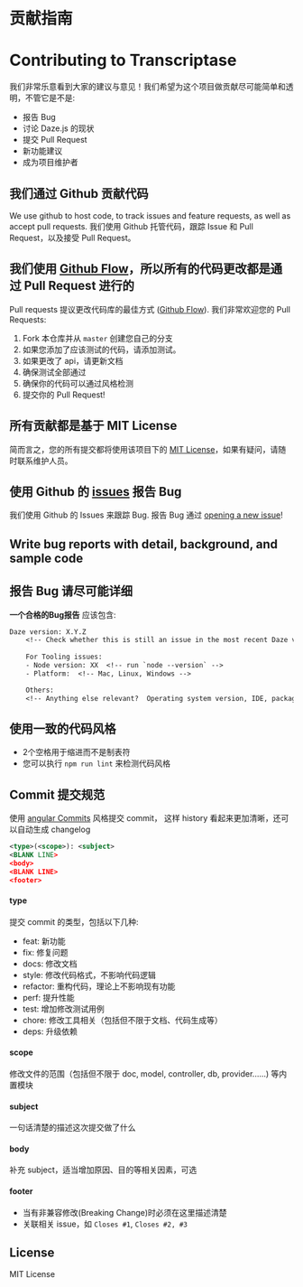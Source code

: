 # 贡献指南

# Contributing to Transcriptase

我们非常乐意看到大家的建议与意见！我们希望为这个项目做贡献尽可能简单和透明，不管它是不是:

- 报告 Bug
- 讨论 Daze.js 的现状
- 提交 Pull Request
- 新功能建议
- 成为项目维护者

## 我们通过 Github 贡献代码
We use github to host code, to track issues and feature requests, as well as accept pull requests.
我们使用 Github 托管代码，跟踪 Issue 和 Pull Request，以及接受 Pull Request。

## 我们使用 [Github Flow](https://guides.github.com/introduction/flow/index.html)，所以所有的代码更改都是通过 Pull Request 进行的

Pull requests 提议更改代码库的最佳方式 ([Github Flow](https://guides.github.com/introduction/flow/index.html)). 我们非常欢迎您的 Pull Requests:

1. Fork 本仓库并从 `master` 创建您自己的分支
2. 如果您添加了应该测试的代码，请添加测试。
3. 如果更改了 api，请更新文档
4. 确保测试全部通过
5. 确保你的代码可以通过风格检测
6. 提交你的 Pull Request!

## 所有贡献都是基于 MIT License

简而言之，您的所有提交都将使用该项目下的 [MIT License](http://choosealicense.com/licenses/mit/)，如果有疑问，请随时联系维护人员。

## 使用 Github 的 [issues](https://github.com/dazejs/daze/issues) 报告 Bug
我们使用 Github 的 Issues 来跟踪 Bug. 报告 Bug 通过 [opening a new issue]()!

## Write bug reports with detail, background, and sample code
## 报告 Bug 请尽可能详细

**一个合格的Bug报告** 应该包含:

```txt
Daze version: X.Y.Z
    <!-- Check whether this is still an issue in the most recent Daze version -->
    
    For Tooling issues:
    - Node version: XX  <!-- run `node --version` -->
    - Platform:  <!-- Mac, Linux, Windows -->

    Others:
    <!-- Anything else relevant?  Operating system version, IDE, package manager, ... -->
```

## 使用一致的代码风格

* 2个空格用于缩进而不是制表符
* 您可以执行 `npm run lint` 来检测代码风格

## Commit 提交规范

使用 [angular Commits](https://github.com/angular/angular/blob/22b96b9/CONTRIBUTING.md#-commit-message-guidelines) 风格提交 commit， 这样 history 看起来更加清晰，还可以自动生成 changelog


```xml
<type>(<scope>): <subject>
<BLANK LINE>
<body>
<BLANK LINE>
<footer>
```

#### type

提交 commit 的类型，包括以下几种:

- feat: 新功能
- fix: 修复问题
- docs: 修改文档
- style: 修改代码格式，不影响代码逻辑
- refactor: 重构代码，理论上不影响现有功能
- perf: 提升性能
- test: 增加修改测试用例
- chore: 修改工具相关（包括但不限于文档、代码生成等）
- deps: 升级依赖

#### scope

修改文件的范围（包括但不限于 doc, model, controller, db, provider......) 等内置模块

#### subject

一句话清楚的描述这次提交做了什么

#### body

补充 subject，适当增加原因、目的等相关因素，可选

#### footer

- 当有非兼容修改(Breaking Change)时必须在这里描述清楚
- 关联相关 issue，如 `Closes #1`, `Closes #2, #3`

## License
MIT License

